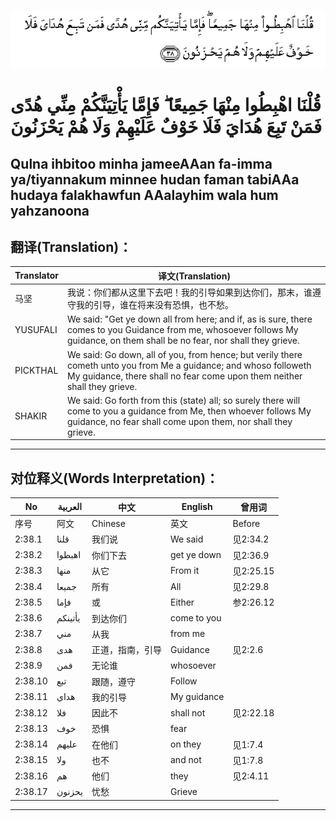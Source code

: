 ![002:038](images/002_038.gif)

#  قُلْنَا اهْبِطُوا مِنْهَا جَمِيعًا ۖ فَإِمَّا يَأْتِيَنَّكُمْ مِنِّي هُدًى فَمَنْ تَبِعَ هُدَايَ فَلَا خَوْفٌ عَلَيْهِمْ وَلَا هُمْ يَحْزَنُونَ 

## Qulna ihbitoo minha jameeAAan fa-imma ya/tiyannakum minnee hudan faman tabiAAa hudaya falakhawfun AAalayhim wala hum yahzanoona

## 翻译(Translation)：

| Translator | 译文(Translation)                                            |
| ---------- | ------------------------------------------------------------ |
| 马坚       | 我说：你们都从这里下去吧！我的引导如果到达你们，那末，谁遵守我的引导，谁在将来没有恐惧，也不愁。 |
| YUSUFALI   | We said: "Get ye down all from here; and if, as is sure, there comes to you Guidance from me, whosoever follows My guidance, on them shall be no fear, nor shall they grieve. |
| PICKTHAL   | We said: Go down, all of you, from hence; but verily there cometh unto you from Me a guidance; and whoso followeth My guidance, there shall no fear come upon them neither shall they grieve. |
| SHAKIR     | We said: Go forth from this (state) all; so surely there will come to you a guidance from Me, then whoever follows My guidance, no fear shall come upon them, nor shall they grieve. |

---

## 对位释义(Words Interpretation)：

| No      | العربية | 中文             | English     | 曾用词    |
| ------- | ------- | ---------------- | ----------- | --------- |
| 序号    | 阿文    | Chinese          | 英文        | Before    |
| 2:38.1  | قلنا    | 我们说           | We said     | 见2:34.2  |
| 2:38.2  | اهبطوا  | 你们下去         | get ye down | 见2:36.9  |
| 2:38.3  | منها    | 从它             | From it     | 见2:25.15 |
| 2:38.4  | جميعا   | 所有             | All         | 见2:29.8  |
| 2:38.5  | فإما    | 或               | Either      | 参2:26.12 |
| 2:38.6  | يأتينكم | 到达你们         | come to you |           |
| 2:38.7  | مني     | 从我             | from me     |           |
| 2:38.8  | هدى     | 正道，指南，引导 | Guidance    | 见2:2.6   |
| 2:38.9  | فمن     | 无论谁           | whosoever   |           |
| 2:38.10 | تبع     | 跟随，遵守       | Follow      |           |
| 2:38.11 | هداي    | 我的引导         | My guidance |           |
| 2:38.12 | فلا     | 因此不           | shall not   | 见2:22.18 |
| 2:38.13 | خوف     | 恐惧             | fear        |           |
| 2:38.14 | عليهم   | 在他们           | on they     | 见1:7.4   |
| 2:38.15 | ولا     | 也不             | and not     | 见1:7.8   |
| 2:38.16 | هم      | 他们             | they        | 见2:4.11  |
| 2:38.17 | يحزنون  | 忧愁             | Grieve      |           |

---
